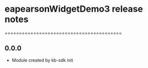 # eapearsonWidgetDemo3 release notes
=========================================

0.0.0
-----
* Module created by kb-sdk init
